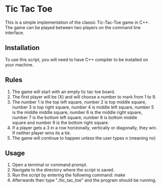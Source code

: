 # Tic Tac Toe
This is a simple implementation of the classic Tic-Tac-Toe game in C++. The game can be played between two players on the command line interface.

## Installation
To use this script, you will need to have C++ compiler to be installed on your machine.

## Rules
1. The game will start with an empty tic tac toe board.
2. The first player will be (X) and will choose a number to mark from 1 to 9.
3. The number 1 is the top left square, number 2 is top middle square, number 3 is top right square, number 4 is middle left square, 
number 5 is the middle middle square, number 6 is the middle right square, number 7 is the bottom left square, number 8 is bottom middle  
square and number 9 is the bottom right square.
4. If a player gets a 3 in a row horizonally, vertically or diagonally, they win. If neither player wins its a tie.
5. The game will continue to happen unless the user types n (meaning no)

## Usage
1. Open a terminal or command prompt.
2. Navigate to the directory where the script is saved.
3. Run the script by entering the following command: make
4. Afterwards then type "./tic_tac_toe" and the program should be running.